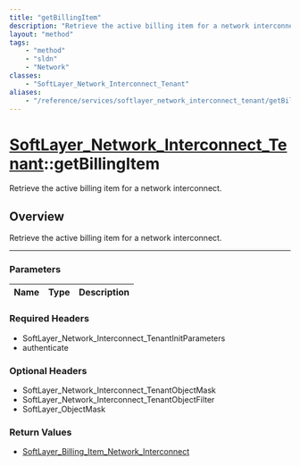 ```yaml
---
title: "getBillingItem"
description: "Retrieve the active billing item for a network interconnect."
layout: "method"
tags:
    - "method"
    - "sldn"
    - "Network"
classes:
    - "SoftLayer_Network_Interconnect_Tenant"
aliases:
    - "/reference/services/softlayer_network_interconnect_tenant/getBillingItem"
---
```

# [SoftLayer_Network_Interconnect_Tenant](/reference/services/SoftLayer_Network_Interconnect_Tenant)::getBillingItem

Retrieve the active billing item for a network interconnect.


## Overview 
Retrieve the active billing item for a network interconnect.

-----

### Parameters 
|Name | Type | Description |
| --- | --- | --- |


### Required Headers
* SoftLayer_Network_Interconnect_TenantInitParameters
* authenticate


### Optional Headers
* SoftLayer_Network_Interconnect_TenantObjectMask
* SoftLayer_Network_Interconnect_TenantObjectFilter
* SoftLayer_ObjectMask

### Return Values
* <a href='/reference/datatypes/SoftLayer_Billing_Item_Network_Interconnect'>SoftLayer_Billing_Item_Network_Interconnect </a>




